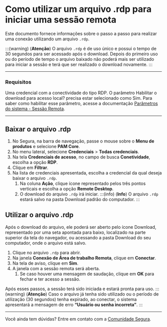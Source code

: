 # Como utilizar um arquivo .rdp para iniciar uma sessão remota

Este documento fornece informações sobre o passo a passo para realizar uma conexão utilizando um arquivo `.rdp`.

:::(warning) (**Atenção**)
O arquivo `.rdp` é de uso único e possui o tempo de 30 segundos para ser acessado após o download. Depois do primeiro uso ou do período de tempo o arquivo baixado não poderá mais ser utilizado para iniciar a sessão e terá que ser realizado o download novamente.
:::

---
### Requisitos
Uma credencial com a conectividade do tipo RDP.
O parâmetro Habilitar o download para acesso local? precisa estar selecionado como Sim. Para saber como habilitar esse parâmetro, acesse a documentação [Parâmetros do sistema - Sessão Remota](/v4/docs/pt/pam-session-proxy-settings).

---
## Baixar o arquivo .rdp

1. No Segura, na barra de navegação, passe o mouse sobre o **Menu de produtos** e selecione **PAM Core**.
2. No menu lateral, selecione **Credenciais** > **Todas credenciais**.
3. Na tela **Credenciais de acesso**, no campo de busca **Conetividade**, escolha a opção **RDP**.
4. Clique em **Filtrar**.
5. Na lista de credenciais apresentada, escolha a credencial da qual deseja baixar o arquivo `.rdp`.
    1. Na coluna **Ação**, clique ícone representado pelos três pontos verticais e escolha a opção **Remote Desktop**.
    2. O download do arquivo `.rdp` irá iniciar.
    :::(info) (**Info**)
    O arquivo `.rdp` estará salvo na pasta Download padrão do computador.
    :::

## Utilizar o arquivo .rdp
Após o download do arquivo, ele poderá ser aberto pelo ícone Download, representado por uma seta apontada para baixo, localizado na parte superior da tela do navegador, ou acessando a pasta Download do seu computador, onde o arquivo está salvo.

1. Clique no arquivo `.rdp` para abrir.
2. Na janela **Conexão de Área de trabalho Remota**, clique em **Conectar**.
3. Na tela de aviso, clique em **Sim**.
4. A janela com a sessão remota será aberta.
    1. Se caso houver uma mensagem de saudação, clique em **OK** para fechar e ter acesso a sessão.

Após esses passos, a sessão terá sido iniciada e estará pronta para  uso.
:::(warning) (**Atenção**)
Caso o arquivo já tenha sido utilizado ou o período de utilização (30 segundos) tenha expirado, ao conectar, o sistema apresentará a mensagem de erro **“Usuário ou senha incorreta”**.
:::

---
Você ainda tem dúvidas? Entre em contato com a [Comunidade Segura](https://community.Segura.io/).